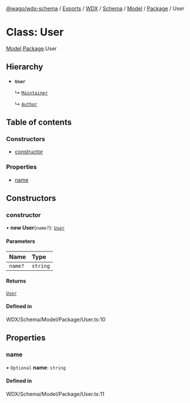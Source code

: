 [@wago/wdx-schema](../README.md) / [Exports](../modules.md) / [WDX](../modules/WDX.md) / [Schema](../modules/WDX.Schema.md) / [Model](../modules/WDX.Schema.Model.md) / [Package](../modules/WDX.Schema.Model.Package.md) / User

# Class: User

[Model](../modules/WDX.Schema.Model.md).[Package](../modules/WDX.Schema.Model.Package.md).User

## Hierarchy

- **`User`**

  ↳ [`Maintainer`](WDX.Schema.Model.Package.Maintainer.md)

  ↳ [`Author`](WDX.Schema.Model.Package.Author.md)

## Table of contents

### Constructors

- [constructor](WDX.Schema.Model.Package.User.md#constructor)

### Properties

- [name](WDX.Schema.Model.Package.User.md#name)

## Constructors

### constructor

• **new User**(`name?`): [`User`](WDX.Schema.Model.Package.User.md)

#### Parameters

| Name | Type |
| :------ | :------ |
| `name?` | `string` |

#### Returns

[`User`](WDX.Schema.Model.Package.User.md)

#### Defined in

WDX/Schema/Model/Package/User.ts:10

## Properties

### name

• `Optional` **name**: `string`

#### Defined in

WDX/Schema/Model/Package/User.ts:11
